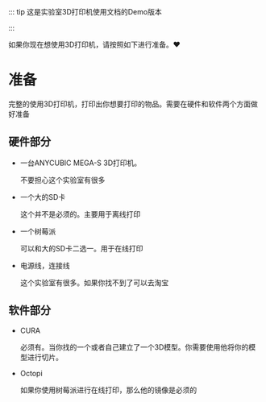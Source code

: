 ::: tip
这是实验室3D打印机使用文档的Demo版本

:::

如果你现在想使用3D打印机，请按照如下进行准备。:heart:

# 准备

完整的使用3D打印机，打印出你想要打印的物品。需要在硬件和软件两个方面做好准备

## 硬件部分

- 一台ANYCUBIC MEGA-S 3D打印机。

  不要担心这个实验室有很多

- 一个大的SD卡

  这个并不是必须的。主要用于离线打印

- 一个树莓派

  可以和大的SD卡二选一。用于在线打印

- 电源线，连接线

  这个实验室有很多。如果你找不到了可以去淘宝



## 软件部分

- CURA 

  必须有。当你找的一个或者自己建立了一个3D模型。你需要使用他将你的模型进行切片。

- Octopi

  如果你使用树莓派进行在线打印，那么他的镜像是必须的